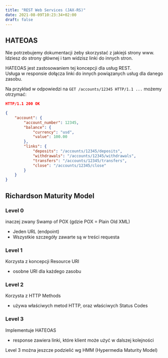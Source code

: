 ```yaml
---
title: "REST Web Services (JAX-RS)"
date: 2021-08-09T10:23:34+02:00
draft: false
---
```


## HATEOAS

Nie potrzebujemy dokumentacji żeby skorzystać z jakiejś strony www.  
Idziesz do strony głównej i tam widzisz linki do innych stron.  

HATEOAS jest zastosowaniem tej koncepcji dla usług REST.  
Usługa w responsie dołącza linki do innych powiązanych usług dla danego zasobu.

Na przykład w odpowiedzi na ``GET /accounts/12345 HTTP/1.1 ...`` możemy otrzymać:

```json
HTTP/1.1 200 OK

{
    "account": {
        "account_number": 12345,
        "balance": {
            "currency": "usd",
            "value": 100.00
        },
        "links": {
            "deposits": "/accounts/12345/deposits",
            "withdrawals": "/accounts/12345/withdrawals",
            "transfers": "/accounts/12345/transfers",
            "close": "/accounts/12345/close"
        }
    }
}
```

## Richardson Maturity Model

### Level 0
inaczej zwany Swamp of POX (gdzie POX = Plain Old XML)

* Jeden URL (endpoint)
* Wszystkie szczegóły zawarte są w treści requesta

### Level 1
Korzysta z koncepcji Resource URI
* osobne URI dla każdego zasobu

### Level 2
Korzysta z HTTP Methods
* używa właściwych metod HTTP, oraz właściwych Status Codes

### Level 3
Implementuje HATEOAS
* response zawiera linki, które klient może użyć w dalszej kolejności

Level 3 można jeszcze podzielić wg HMM (Hypermedia Maturity Model)

<!-- TODO -->


